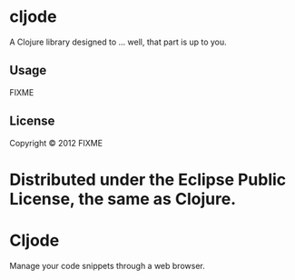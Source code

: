 # cljode

A Clojure library designed to ... well, that part is up to you.

## Usage

FIXME

## License

Copyright © 2012 FIXME

Distributed under the Eclipse Public License, the same as Clojure.
=======
Cljode
======

Manage your code snippets through a web browser.
